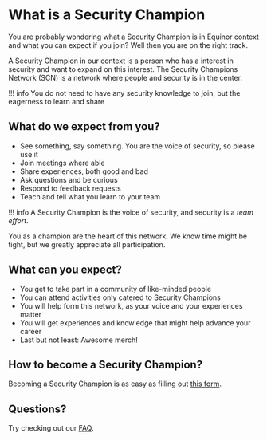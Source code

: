# What is a Security Champion

You are probably wondering what a Security Champion is in Equinor context and what you can expect if you join? Well then you are on the right track.

A Security Champion in our context is a person who has a interest in security and want to expand on this interest. The Security Champions Network (SCN) is a network where people and security is in the center.

!!! info
    You do not need to have any security knowledge to join, but the eagerness to learn and share

## What do we expect from you?

- See something, say something. You are the voice of security, so please use it
- Join meetings where able
- Share experiences, both good and bad
- Ask questions and be curious
- Respond to feedback requests
- Teach and tell what you learn to your team

!!! info
    A Security Champion is the voice of security, and security is a _team effort_.

You as a champion are the heart of this network. We know time might be tight, but we greatly appreciate all participation.

## What can you expect?

- You get to take part in a community of like-minded people
- You can attend activities only catered to Security Champions
- You will help form this network, as your voice and your experiences matter
- You will get experiences and knowledge that might help advance your career
- Last but not least: Awesome merch!

## How to become a Security Champion?

Becoming a Security Champion is as easy as filling out [this form](https://forms.microsoft.com/r/3C2vwEh2i0).

## Questions?

Try checking out our [FAQ](./3-faq.md).
